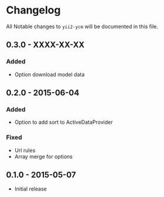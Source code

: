 # Changelog

All Notable changes to `yii2-ycm` will be documented in this file.

## 0.3.0 - XXXX-XX-XX

### Added

- Option download model data

## 0.2.0 - 2015-06-04

### Added

- Option to add sort to ActiveDataProvider

### Fixed

- Url rules
- Array merge for options

## 0.1.0 - 2015-05-07

- Initial release
